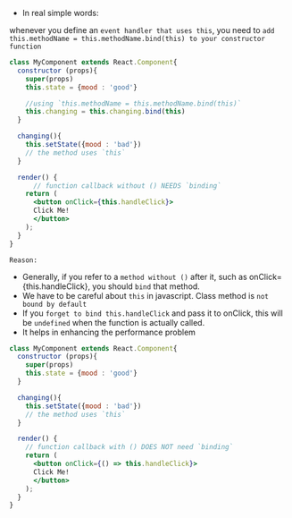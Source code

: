 - In real simple words:
  
whenever you define an `event handler that uses this`, you need to `add this.methodName = this.methodName.bind(this) to your constructor function`

```jsx
class MyComponent extends React.Component{
  constructor (props){
    super(props)
    this.state = {mood : 'good'}

    //using `this.methodName = this.methodName.bind(this)`
    this.changing = this.changing.bind(this)
  }

  changing(){
    this.setState({mood : 'bad'})
    // the method uses `this`
  }

  render() {
      // function callback without () NEEDS `binding`
    return (
      <button onClick={this.handleClick}>
      Click Me! 
      </button>
    );
  }
}
```
`Reason:`
- Generally, if you refer to a `method without ()` after it, such as onClick={this.handleClick}, you should `bind` that method.
- We have to be careful about `this` in javascript. Class method is `not bound by default`
-  If you `forget to bind this.handleClick` and pass it to onClick, this will be `undefined` when the function is actually called.
- It helps in enhancing the performance problem 

```jsx
class MyComponent extends React.Component{
  constructor (props){
    super(props)
    this.state = {mood : 'good'}
  }

  changing(){
    this.setState({mood : 'bad'})
    // the method uses `this`
  }

  render() {
    // function callback with () DOES NOT need `binding`
    return (
      <button onClick={() => this.handleClick}>
      Click Me! 
      </button>
    );
  }
}
```

